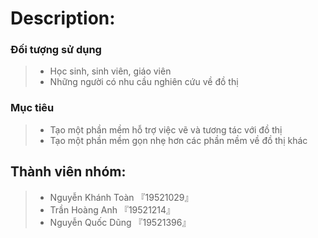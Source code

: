 # Description:
### Đối tượng sử dụng
> - Học sinh, sinh viên, giáo viên
> - Những người có nhu cầu nghiên cứu về đồ thị
### Mục tiêu
> - Tạo một phần mềm hỗ trợ việc vẽ và tương tác với đồ thị
> - Tạo một phần mềm gọn nhẹ hơn các phần mềm về đồ thị khác
## Thành viên nhóm:
> - Nguyễn Khánh Toàn 『19521029』
> - Trần Hoàng Anh 『19521214』
> - Nguyễn Quốc Dũng 『19521396』

